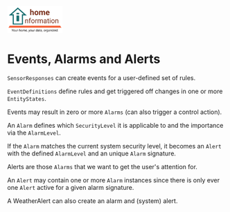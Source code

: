 <img src="../../src/hi/static/img/hi-logo-w-tagline-197x96.png" alt="Home Information Logo" width="128">

# Events, Alarms and Alerts

`SensorResponses` can create events for a user-defined set of rules.

`EventDefinitions` define rules and get triggered off changes in one or more `EntityStates`.

Events may result in zero or more `Alarms` (can also trigger a control action).

An `Alarm` defines which `SecurityLevel` it is applicable to and the importance via the `AlarmLevel`.

If the `Alarm` matches the current system security level, it becomes an `Alert` with the defined `AlarmLevel` and an unique `Alarm` signature.

Alerts are those `Alarms` that we want to get the user's attention for.

An `Alert` may contain one or more `Alarm` instances since there is only ever one `Alert` active for a given alarm signature.

A WeatherAlert can also create an alarm and (system) alert.
